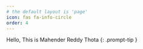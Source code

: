 ```yaml
---
# the default layout is 'page'
icon: fas fa-info-circle
order: 4
---
```


Hello, This is Mahender Reddy Thota
{: .prompt-tip }
